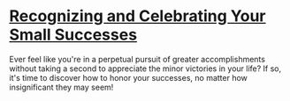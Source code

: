
# [Recognizing and Celebrating Your Small Successes](https://www.mindhaste.com/t/success/recognizing-and-celebrating-your-small-successes-517)

Ever feel like you're in a perpetual pursuit of greater accomplishments without taking a second to appreciate the minor victories in your life? If so, it's time to discover how to honor your successes, no matter how insignificant they may seem!
    